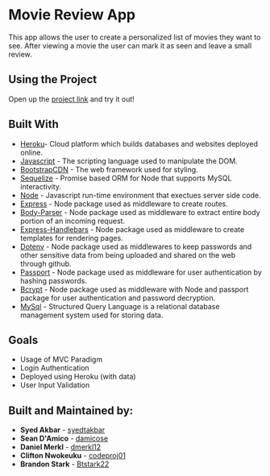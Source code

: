# Movie Review App

This app allows the user to create a personalized list of movies they want to see. After viewing a movie the user can mark it as seen and leave a small review.

## Using the Project

Open up the [project link](https://movie-reiew.herokuapp.com) and try it out!

## Built With

- [Heroku](https://www.heroku.com/)- Cloud platform which builds databases and websites deployed online.
- [Javascript](https://www.javascript.com/) - The scripting language used to manipulate the DOM.
- [BootstrapCDN](https://getbootstrap.com/docs/4.1/getting-started/introduction/) - The web framework used for styling.
- [Sequelize](http://docs.sequelizejs.com/) - Promise based ORM for Node that supports MySQL interactivity.
- [Node](https://nodejs.org/en) - Javascript run-time environment that exectues server side code.
- [Express](https://www.npmjs.com/package/express) - Node package used as middleware to create routes.
- [Body-Parser](https://www.npmjs.com/package/body-parser) - Node package used as middleware to extract entire body portion of an incoming request.
- [Express-Handlebars](https://www.npmjs.com/package/express-handlebars) - Node package used as middleware to create templates for rendering pages.
- [Dotenv](https://www.npmjs.com/package/dotenv) - Node package used as middlewares to keep passwords and other sensitive data from being uploaded and shared on the web through github.
- [Passport](https://www.npmjs.com/package/passport) - Node package used as middleware for user authentication by hashing passwords.
- [Bcrypt](https://www.npmjs.com/package/bcrypt) - Node package used as middleware with Node and passport package for user authentication and password decryption.
- [MySql](https://www.mysql.com/) - Structured Query Language is a relational database management system used for storing data.

## Goals

- Usage of MVC Paradigm
- Login Authentication
- Deployed using Heroku (with data)
- User Input Validation

## Built and Maintained by:

- **Syed Akbar** - [syedtakbar](https://github.com/syedtakbar)
- **Sean D'Amico** - [damicose](https://github.com/damicose)
- **Daniel Merkl** - [dmerkl12](https://github.com/dmerkl12)
- **Clifton Nwokeuku** - [codeproj01](https://github.com/codeproj01)
- **Brandon Stark** - [Btstark22](https://github.com/Btstark22)

